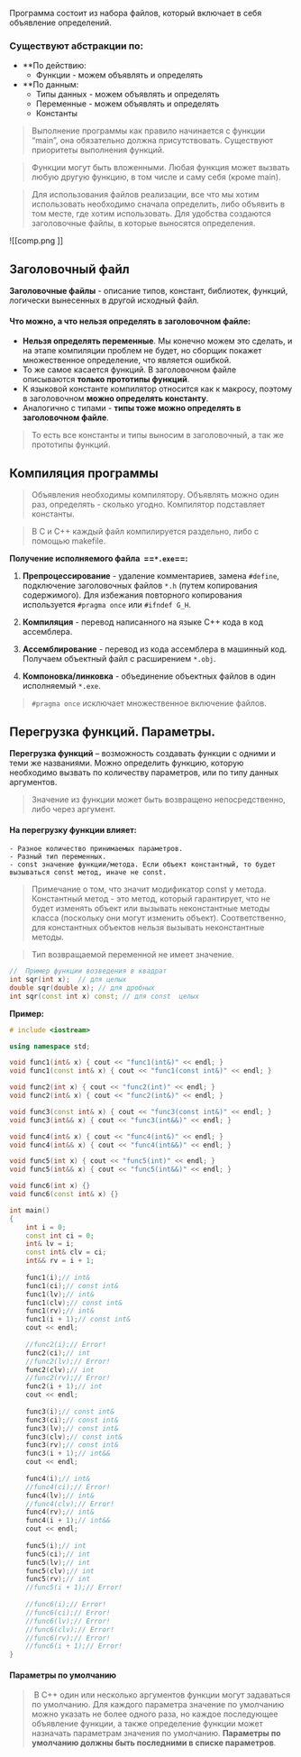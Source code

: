  
Программа состоит из набора файлов, который включает в себя объявление определений.

### Существуют абстракции по:

- **По действию:
	- Функции - можем объявлять и определять
- **По данным:
	- Типы данных - можем объявлять и определять
	- Переменные - можем объявлять и определять
	- Константы

>Выполнение программы как правило начинается с функции “main”, она обязательно должна присутствовать. Существуют приоритеты выполнения функций.

>Функции могут быть вложенными. Любая функция может вызвать любую другую функцию, в том числе и саму себя (кроме main).

>Для использования файлов реализации, все что мы хотим использовать необходимо сначала определить, либо объявить в том месте, где хотим использовать. Для удобства создаются заголовочные файлы, в которые выносятся определения.

![[comp.png ]]


## Заголовочный файл

**Заголовочные файлы** - описание типов, констант, библиотек, функций, логически вынесенных в другой исходный файл.
#### Что можно, а что нельзя определять в заголовочном файле:

- **Нельзя определять переменные**. Мы конечно можем это сделать, и на этапе компиляции проблем не будет, но сборщик покажет множественное определение, что является ошибкой.
- То же самое касается функций. В заголовочном файле описываются **только прототипы функций**.
- К языковой константе компилятор относится как к макросу, поэтому в заголовочном **можно определять константу**.
- Аналогично с типами - **типы тоже можно определять в заголовочном файле**.

>То есть все константы и типы выносим в заголовочный, а так же прототипы функций.

## Компиляция программы

>Объявления необходимы компилятору. Объявлять можно один раз, определять - сколько угодно. Компилятор подставляет константы.

>В С и С++ каждый файл компилируется раздельно, либо с помощью makefile.

**Получение исполняемого файла  ==`*.exe`==:**
1. **Препроцессирование** - удаление комментариев, замена `#define`, подключение заголовочных файлов `*.h` (путем копирования содержимого). Для избежания повторного копирования используется `#pragma once` или `#ifndef G_H`.
    
2. **Компиляция** - перевод написанного на языке C++ кода в код ассемблера.
    
3. **Ассемблирование** - перевод из кода ассемблера в машинный код. Получаем объектный файл с расширением `*.obj`.
    
4. **Компоновка/линковка** - объединение объектных файлов в один исполняемый `*.exe`.

>`#pragma once` исключает множественное включение файлов.

## Перегрузка функций. Параметры.

**Перегрузка функций** – возможность создавать функции с одними и теми же названиями. Можно определить функцию, которую необходимо вызвать по количеству параметров, или по типу данных аргументов.

>Значение из функции может быть возвращено непосредственно, либо через аргумент.

#### На перегрузку функции влияет:
	- Разное количество принимаемых параметров.
	- Разный тип переменных.
	- const значение функции/метода. Если объект константный, то будет вызываться const метод, иначе не const.

>Примечание о том, что значит модификатор const у метода. Константный метод - это метод, который гарантирует, что не будет изменять объект или вызывать неконстантные методы класса (поскольку они могут изменить объект). Соответственно, для константных объектов нельзя вызывать неконстантные методы.

>Тип возвращаемой переменной не имеет значение.

```c++
//  Пример функции возведения в квадрат
int sqr(int x);  // для целых
double sqr(double x); // для дробных
int sqr(const int x) const; // для const  целых 
```

**Пример:**
```c++
# include <iostream>

using namespace std;

void func1(int& x) { cout << "func1(int&)" << endl; }
void func1(const int& x) { cout << "func1(const int&)" << endl; }

void func2(int x) { cout << "func2(int)" << endl; }
void func2(int& x) { cout << "func2(int&)" << endl; }

void func3(const int& x) { cout << "func3(const int&)" << endl; }
void func3(int&& x) { cout << "func3(int&&)" << endl; }

void func4(int& x) { cout << "func4(int&)" << endl; }
void func4(int&& x) { cout << "func4(int&&)" << endl; }

void func5(int x) { cout << "func5(int)" << endl; }
void func5(int&& x) { cout << "func5(int&&)" << endl; }

void func6(int x) {}
void func6(const int& x) {}

int main()
{
	int i = 0;
	const int ci = 0;
	int& lv = i;
	const int& clv = ci;
	int&& rv = i + 1;
	
	func1(i);// int&
	func1(ci);// const int&
	func1(lv);// int&
	func1(clv);// const int&
	func1(rv);// int&
	func1(i + 1);// const int&
	cout << endl;
	
	//func2(i);// Error!
	func2(ci);// int
	//func2(lv);// Error!
	func2(clv);// int
	//func2(rv);// Error!
	func2(i + 1);// int
	cout << endl;
	
	func3(i);// const int&
	func3(ci);// const int&
	func3(lv);// const int&
	func3(clv);// const int&
	func3(rv);// const int&
	func3(i + 1);// int&&
	cout << endl;
	
	func4(i);// int&
	//func4(ci);// Error!
	func4(lv);// int&
	//func4(clv);// Error!
	func4(rv);// int&
	func4(i + 1);// int&&
	cout << endl;
	
	func5(i);// int
	func5(ci);// int
	func5(lv);// int
	func5(clv);// int
	func5(rv);// int
	//func5(i + 1);// Error!
	
	//func6(i);// Error!
	//func6(ci);// Error!
	//func6(lv);// Error!
	//func6(clv);// Error!
	//func6(rv);// Error!
	//func6(i + 1);// Error!
}
```

#### Параметры по умолчанию

> В С++ один или несколько аргументов функции могут задаваться по умолчанию. Для каждого параметра значение по умолчанию можно указать не более одного раза, но каждое последующее объявление функции, а также определение функции может назначать параметрам значения по умолчанию. **Параметры по умолчанию должны быть последними в списке параметров**.